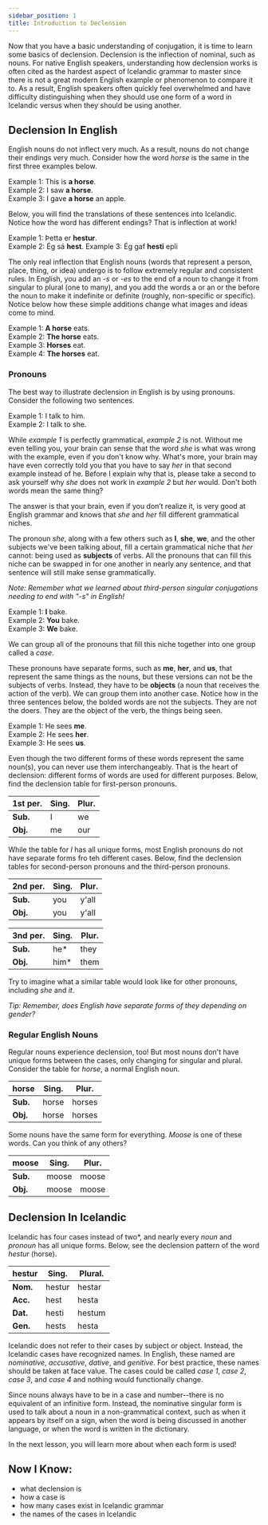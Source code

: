 ```yaml
---
sidebar_position: 1
title: Introduction to Declension
---
```


Now that you have a basic understanding of conjugation, it is time to learn some basics of declension. Declension is the inflection of nominal, such as nouns. For native English speakers, understanding how declension works is often cited as the hardest aspect of Icelandic grammar to master since there is not a great modern English example or phenomenon to compare it to. As a result, English speakers often quickly feel overwhelmed and have difficulty distinguishing when they should use one form of a word in Icelandic versus when they should be using another.

<!---
Much of  the following text is the exact same as the introduction to the inflection lesson. 
-->

## Declension In English
English nouns do not inflect very much. As a result, nouns do not change their endings very much. Consider how the word *horse* is the same in the first three examples below.

Example 1: This is **a horse**. \
Example 2: I saw **a horse**. \
Example 3: I gave **a horse** an apple.

Below, you will find the translations of these sentences into Icelandic. Notice how the word has different endings? That is inflection at work!

Example 1: Þetta er **hestur**. \
Example 2: Ég sá **hest**.
Example 3: Ég gaf **hesti** epli

The only real inflection that English nouns (words that represent a person, place, thing, or idea) undergo is to follow extremely regular and consistent rules. In English, you add an *-s* or *-es* to the end of a noun to change it from singular to plural (one to many), and you add the words a or an or the before the noun to make it indefinite or definite (roughly, non-specific or specific). Notice below how these simple additions change what images and ideas come to mind.

Example 1: **A horse** eats. \
Example 2: **The horse** eats. \
Example 3: **Horses** eat. \
Example 4: **The horses** eat.

<!---
The first use of a triple hashtag
-->

### Pronouns 
The best way to illustrate declension in English is by using pronouns. Consider the following two sentences. 

Example 1: I talk to him. \
Example 2: I talk to she. 

While *example 1* is perfectly grammatical, *example 2* is not. Without me even telling you, your brain can sense that the word *she* is what was wrong with the example, even if you don't know why. What's more, your brain may have even correctly told you that you have to say *her* in that second example instead of he. Before I explain why that is, please take a second to ask yourself why *she* does not work in *example 2* but *her* would. Don't both words mean the same thing?

The answer is that your brain, even if you don’t realize it, is very good at English grammar and knows that *she* and *her* fill different grammatical niches.

The pronoun *she*, along with a few others such as **I**, **she**, **we**, and the other subjects we've been talking about, fill a certain grammatical niche that *her* cannot: being used as **subjects** of verbs. All the pronouns that can fill this niche can be swapped in for one another in nearly any sentence, and that sentence will still make sense grammatically. 

*Note: Remember what we learned about third-person singular conjugations needing to end with "-s" in English!*

Example 1: **I** bake. \
Example 2: **You** bake. \
Example 3: **We** bake. 

We can group all of the pronouns that fill this niche together into one group called a *case*. 

These pronouns have separate forms, such as **me**, **her**, and **us**, that represent the same things as the nouns, but these versions can not be the subjects of verbs. Instead, they have to be **objects** (a noun that receives the action of the verb). We can group them into another case. Notice how in the three sentences below, the bolded words are not the subjects. They are not the doers. They are the object of the verb, the things being seen.

Example 1: He sees **me**. \
Example 2: He sees **her**. \
Example 3: He sees **us**. 

Even though the two different forms of these words represent the same noun(s), you can never use them interchangeably. That is the heart of declension: different forms of words are used for different purposes. Below, find the declension table for first-person pronouns.  

| 1st per. | **Sing.** | **Plur.** |
|----------|-----------|-----------|
| **Sub.** | I         | we        |
| **Obj.** | me        | our       |

While the table for *I* has all unique forms, most English pronouns do not have separate forms fro teh different cases. Below, find the declension tables for second-person pronouns and the third-person pronouns.  

| 2nd per. | **Sing.** | **Plur.** |
|----------|-----------|-----------|
| **Sub.** | you       | y'all     |
| **Obj.** | you       | y'all     |

| 3nd per. | **Sing.** | **Plur.** |
|----------|-----------|-----------|
| **Sub.** | he*        | they      |
| **Obj.** | him*       | them      |

Try to imagine what a similar table would look like for other pronouns, including *she* and *it*.  

*Tip: Remember, does English have separate forms of they depending on gender?*

### Regular English Nouns

Regular nouns experience declension, too! But most nouns don't have unique forms between the cases, only changing for singular and plural. Consider the table for *horse*, a normal English noun. 

| horse    | **Sing.** | **Plur.** |
|----------|-----------|-----------|
| **Sub.** | horse     | horses    |
| **Obj.** | horse     | horses    |

Some nouns have the same form for everything. *Moose* is one of these words. Can you think of any others?

| moose    | **Sing.** | **Plur.** |
|----------|-----------|-----------|
| **Sub.** | moose     | moose     |
| **Obj.** | moose     | moose     |

## Declension In Icelandic
Icelandic has four cases instead of two*, and nearly every *noun* and *pronoun* has all unique forms. Below, see the declension pattern of the word *hestur* (horse).

<!---
It's worth considering whether a different design for these tables would be better concerning the top right corner. 
-->

| hestur   | **Sing.** | **Plural.** |
|----------|-----------|-------------|
| **Nom.** | hestur    | hestar      |
| **Acc.** | hest      | hesta       |
| **Dat.** | hesti     | hestum      |
| **Gen.** | hests     | hesta       |

Icelandic does not refer to their cases by subject or object. Instead, the Icelandic cases have recognized names. In English, these named are *nominative*, *accusative*, *dative*, and *genitive*. For best practice, these names should be taken at face value. The cases could be called *case 1*, *case 2*, *case 3*, and *case 4* and nothing would functionally change.

Since nouns always have to be in a case and number--there is no equivalent of an infinitive form. Instead, the nominative singular form is used to talk about a noun in a non-grammatical context, such as when it appears by itself on a sign, when the word is being discussed in another language, or when the word is written in the dictionary.

In the next lesson, you will learn more about when each form is used!


## Now I Know:
- what declension is
- how a case is
- how many cases exist in Icelandic grammar
- the names of the cases in Icelandic

 
